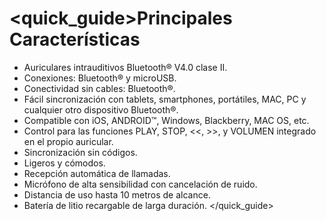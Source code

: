 <quick_guide>Principales Características
=========
* Auriculares intrauditivos Bluetooth® V4.0 clase II.
*	Conexiones: Bluetooth® y microUSB.
*	Conectividad sin cables: Bluetooth®.
*	Fácil sincronización con tablets, smartphones, portátiles, MAC, PC y cualquier otro dispositivo Bluetooth®.
* Compatible con iOS, ANDROID™, Windows, Blackberry, MAC OS, etc.
* Control para las funciones PLAY, STOP, <<, >>, y VOLUMEN integrado en el propio auricular.
*	Sincronización sin códigos.
*	Ligeros y cómodos.
*	Recepción automática de llamadas.
*	Micrófono de alta sensibilidad con cancelación de ruido.
*	Distancia de uso hasta 10 metros de alcance.
*	Batería de litio recargable de larga duración.
</quick_guide>
